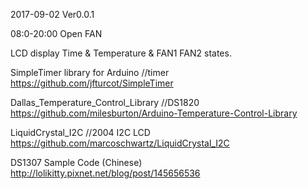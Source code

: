 2017-09-02
Ver0.0.1

08:0-20:00 Open FAN

LCD display Time & Temperature & FAN1 FAN2 states.

SimpleTimer library for Arduino  //timer
https://github.com/jfturcot/SimpleTimer

Dallas_Temperature_Control_Library //DS1820
https://github.com/milesburton/Arduino-Temperature-Control-Library

LiquidCrystal_I2C  //2004 I2C LCD
https://github.com/marcoschwartz/LiquidCrystal_I2C

DS1307 Sample Code (Chinese)
http://lolikitty.pixnet.net/blog/post/145656536
